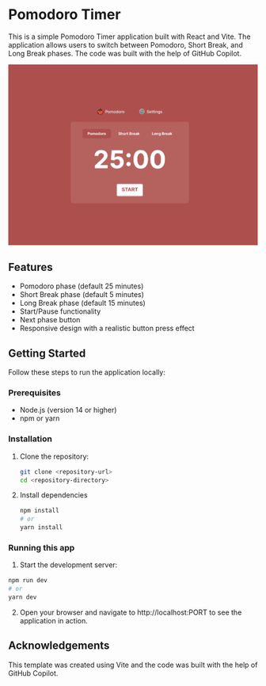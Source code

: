 # Pomodoro Timer

This is a simple Pomodoro Timer application built with React and Vite. The application allows users to switch between Pomodoro, Short Break, and Long Break phases. The code was built with the help of GitHub Copilot.

![Pomodoro Timer Screenshot](./screenshot.png)

## Features

- Pomodoro phase (default 25 minutes)
- Short Break phase (default 5 minutes)
- Long Break phase (default 15 minutes)
- Start/Pause functionality
- Next phase button
- Responsive design with a realistic button press effect

## Getting Started

Follow these steps to run the application locally:

### Prerequisites

- Node.js (version 14 or higher)
- npm or yarn

### Installation

1. Clone the repository:
   ```bash
   git clone <repository-url>
   cd <repository-directory>
   ```
2. Install dependencies

    ``` bash
    npm install
    # or
    yarn install
    ```
### Running this app
1. Start the development server:
``` bash
npm run dev
# or
yarn dev
```
2. Open your browser and navigate to http://localhost:PORT to see the application in action.

## Acknowledgements
This template was created using Vite and the code was built with the help of GitHub Copilot.

